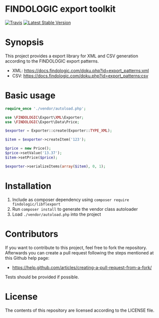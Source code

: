 FINDOLOGIC export toolkit
=========================

[![Travis](https://img.shields.io/travis/findologic/libflexport.svg)](https://travis-ci.org/findologic/libflexport)
[![Latest Stable Version](https://poser.pugx.org/findologic/libflexport/v/stable)](https://packagist.org/packages/findologic/libflexport)

Synopsis
========

This project provides a export library for XML and CSV generation according to the FINDOLOGIC export patterns.
* XML: <https://docs.findologic.com/doku.php?id=export_patterns:xml>
* CSV: <https://docs.findologic.com/doku.php?id=export_patterns:csv>


Basic usage
============

```PHP
require_once './vendor/autoload.php';

use \FINDOLOGIC\Export\XML\Exporter;
use \FINDOLOGIC\Export\Data\Price;

$exporter = Exporter::create(Exporter::TYPE_XML);

$item = $exporter->createItem('123');

$price = new Price();
$price->setValue('13.37');
$item->setPrice($price);

$exporter->serializeItems(array($item), 0, 1);
```

Installation
============

1. Include as composer dependency using `composer require findologic/libflexport`
2. Run `composer install` to generate the vendor class autoloader
3. Load `./vendor/autoload.php` into the project

Contributors
============

If you want to contribute to this project, feel free to fork the repository. Afterwards you can create a pull request following the steps mentioned at this Github help page: 
* <https://help.github.com/articles/creating-a-pull-request-from-a-fork/>

Tests should be provided if possible.

License
=======

The contents of this repository are licensed according to the LICENSE file.